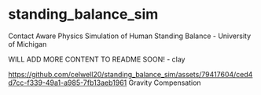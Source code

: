 # standing_balance_sim
Contact Aware Physics Simulation of Human Standing Balance - University of Michigan

WILL ADD MORE CONTENT TO README SOON! - clay

https://github.com/celwell20/standing_balance_sim/assets/79417604/ced4d7cc-f339-49a1-a985-7fb13aeb1961
Gravity Compensation

